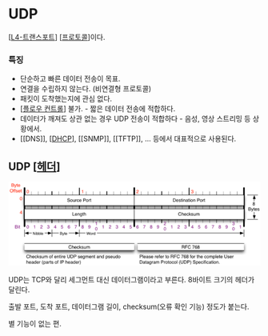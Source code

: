 # UDP

[[L4-트랜스포트]] [[프로토콜]]이다.

### 특징
- 단순하고 빠른 데이터 전송이 목표. 
- 연결을 수립하지 않는다. (비연결형 프로토콜)
- 패킷이 도착했는지에 관심 없다. 
- [[플로우 컨트롤]] 불가. - 짧은 데이터 전송에 적합하다. 
- 데이터가 깨져도 상관 없는 경우 UDP 전송이 적합하다 - 음성, 영상 스트리밍 등 상황에서.
- [[DNS]], [[DHCP]], [[SNMP]], [[TFTP]], ... 등에서 대표적으로 사용된다.


## UDP [[헤더]]
![UDP 헤더 구조도](../attachments/2022-09-20-10-32-08.png)

UDP는 TCP와 달리 세그먼트 대신 데이터그램이라고 부른다.
8바이트 크기의 헤더가 달린다. 

출발 포트, 도착 포트, 데이터그램 길이, checksum(오류 확인 기능) 정도가 붙는다. 

별 기능이 없는 편. 


[//begin]: # "Autogenerated link references for markdown compatibility"
[L4-트랜스포트]: L4-트랜스포트.md "L4-트랜스포트"
[프로토콜]: 프로토콜.md "프로토콜"
[플로우 컨트롤]: <플로우 컨트롤.md> "플로우 컨트롤"
[DHCP]: DHCP.md "DHCP"
[헤더]: 헤더.md "헤더"
[//end]: # "Autogenerated link references"